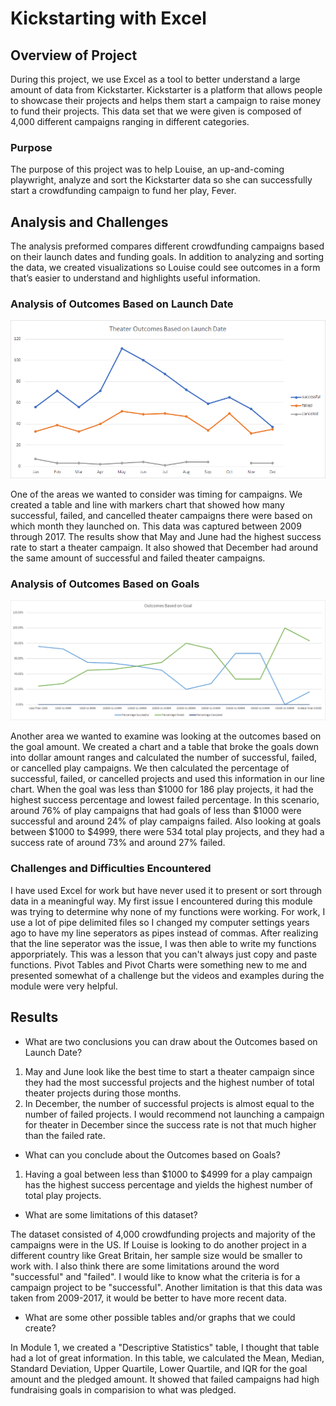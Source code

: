 # Kickstarting with Excel

## Overview of Project

During this project, we use Excel as a tool to better understand a large amount of data from Kickstarter. Kickstarter is a platform that allows people to showcase their projects and helps them start a campaign to raise money to fund their projects. This data set that we were given is composed of 4,000 different campaigns ranging in different categories. 

### Purpose

The purpose of this project was to help Louise, an up-and-coming playwright, analyze and sort the Kickstarter data so she can successfully start a crowdfunding campaign to fund her play, Fever. 

## Analysis and Challenges
The analysis preformed compares different crowdfunding campaigns based on their launch dates and funding goals. In addition to analyzing and sorting the data, we created visualizations so Louise could see outcomes in a form that’s easier to understand and highlights useful information.

### Analysis of Outcomes Based on Launch Date

![Theater_Outcomes_vs_Launch](/Resources/Theater_Outcomes_vs_Launch.png)

One of the areas we wanted to consider was timing for campaigns. We created a table and line with markers chart that showed how many successful, failed, and cancelled theater campaigns there were based on which month they launched on. This data was captured between 2009 through 2017. The results show that May and June had the highest success rate to start a theater campaign. It also showed that December had around the same amount of successful and failed theater campaigns.

### Analysis of Outcomes Based on Goals

![Outcomes_vs_Goals](/Resources/Outcomes_vs_Goals.png)

Another area we wanted to examine was looking at the outcomes based on the goal amount. We created a chart and a table that broke the goals down into dollar amount ranges and calculated the number of successful, failed, or cancelled play campaigns. We then calculated the percentage of successful, failed, or cancelled projects and used this information in our line chart. When the goal was less than $1000 for 186 play projects, it had the highest success percentage and lowest failed percentage. In this scenario, around 76% of play campaigns that had goals of less than $1000 were successful and around 24% of play campaigns failed. Also looking at goals between $1000 to $4999, there were 534 total play projects, and they had a success rate of around 73% and around 27% failed.

### Challenges and Difficulties Encountered
I have used Excel for work but have never used it to present or sort through data in a meaningful way. My first issue I encountered during this module was trying to determine why none of my functions were working. For work, I use a lot of pipe delimited files so I changed my computer settings years ago to have my line seperators as pipes instead of commas. After realizing that the line seperator was the issue, I was then able to write my functions apporpriately. This was a lesson that you can't always just copy and paste functions. Pivot Tables and Pivot Charts were something new to me and presented somewhat of a challenge but the videos and examples during the module were very helpful.

## Results

- What are two conclusions you can draw about the Outcomes based on Launch Date?
1. May and June look like the best time to start a theater campaign since they had the most successful projects and the highest number of total theater projects during those months.
2. In December, the number of successful projects is almost equal to the number of failed projects. I would recommend not launching a campaign for theater in December since the success rate is not that much higher than the failed rate. 

- What can you conclude about the Outcomes based on Goals?
1. Having a goal between less than $1000 to $4999 for a play campaign has the highest success percentage and yields the highest number of total play projects.

- What are some limitations of this dataset?

The dataset consisted of 4,000 crowdfunding projects and majority of the campaigns were in the US. If Louise is looking to do another project in a different country like Great Britain, her sample size would be smaller to work with. I also think there are some limitations around the word "successful" and "failed". I would like to know what the criteria is for a campaign project to be "successful". Another limitation is that this data was taken from 2009-2017, it would be better to have more recent data. 

- What are some other possible tables and/or graphs that we could create?

In Module 1, we created a "Descriptive Statistics" table, I thought that table had a lot of great information. In this table, we calculated the Mean, Median, Standard Deviation, Upper Quartile, Lower Quartile, and IQR for the goal amount and the pledged amount. It showed that failed campaigns had high fundraising goals in comparision to what was pledged.
